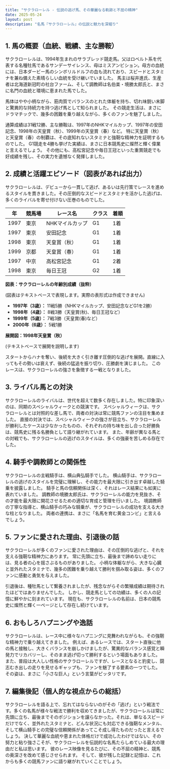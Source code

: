 ```yaml
---
title: "サクラローレル - 伝説の逃げ馬、その華麗なる軌跡と不屈の精神"
date: 2025-05-24
layout: post
description: "名馬『サクラローレル』の伝説と魅力を深堀り"
---
```


## 1. 馬の概要（血統、戦績、主な勝鞍）

サクラローレルは、1994年生まれのサラブレッド競走馬。父はロベルト系を代表する名種牡馬であるサンデーサイレンス、母はミスアンビション。母方の血統には、日本ダービー馬のシンボリルドルフの血も流れており、スピードとスタミナを兼ね備えた素晴らしい血統を受け継いでいました。  馬主は桜井進氏、生産者は北海道新冠町の社台ファーム、そして調教師は名伯楽・境勝太郎氏と、まさに名門の血統と環境に恵まれた馬でした。

馬体はやや小柄ながら、筋肉質でバランスのとれた体躯を持ち、切れ味鋭い末脚と驚異的な持続力を持つ逃げ馬として知られました。  その競走生活は、まさにドラマチックで、幾多の困難を乗り越えながら、多くのファンを魅了しました。

通算成績は31戦12勝、主な勝鞍は、1997年のNHKマイルカップ、1997年の安田記念、1998年の天皇賞（秋）、1999年の天皇賞（春）など。  特に天皇賞（秋）と天皇賞（春）の制覇は、その底知れないスタミナと強靭な精神力を証明するものでした。  G1競走を4勝も挙げた実績は、まさに日本競馬史に燦然と輝く偉業と言えるでしょう。  その他にも、高松宮記念や毎日王冠といった重賞競走でも好成績を残し、その実力を遺憾なく発揮しました。


## 2. 成績と活躍エピソード（図表があれば出力）

サクラローレルは、デビューから一貫して逃げ、あるいは先行策でレースを進めるスタイルを貫きました。その圧倒的なスピードとスタミナを活かした逃げは、多くのライバルを寄せ付けない圧巻のものでした。

| 年 | 競馬場 | レース名 | クラス | 着順 |
|---|---|---|---|---|
| 1997 | 東京 | NHKマイルカップ | G1 | 1着 |
| 1997 | 東京 | 安田記念 | G1 | 1着 |
| 1998 | 東京 | 天皇賞（秋） | G1 | 1着 |
| 1999 | 京都 | 天皇賞（春） | G1 | 1着 |
| 1997 | 中京 | 高松宮記念 | G1 | 2着 |
| 1998 | 東京 | 毎日王冠 | G2 | 1着 |


**図表：サクラローレルの年齢別成績（抜粋）**

(図表はテキストベースで表現します。実際の表形式は作成できません)

* **1997年（3歳）：** 11戦5勝（NHKマイルカップ、安田記念などG1を2勝）
* **1998年（4歳）：** 8戦3勝（天皇賞(秋)、毎日王冠など）
* **1999年（5歳）：** 7戦3勝（天皇賞(春)など）
* **2000年（6歳）：** 5戦1勝

**展開図：1998年天皇賞（秋）**

(テキストベースで展開を説明します)

スタートからハナを奪い、後続を大きく引き離す圧倒的な逃げを展開。直線に入ってもその勢いは衰えず、後続の猛追を振り切り、圧勝劇を演じました。  このレースは、サクラローレルの強さを象徴する一戦となりました。


## 3. ライバル馬との対決

サクラローレルのライバルは、世代を超えて数多く存在しました。特に印象深いのは、同期のスペシャルウィークとの競演です。  スペシャルウィークは、サクラローレルとは対照的な差し馬で、両者の対決は常に競馬ファンの注目を集めました。  直接の対決では、スペシャルウィークの強さが目立ち、サクラローレルが勝利したケースは少なかったものの、それぞれの持ち味を出し合った好勝負は、競馬史に残る名勝負として語り継がれています。  また、年齢が異なる馬との対戦でも、サクラローレルの逃げのスタイルは、多くの強豪を苦しめる存在でした。


## 4. 騎手や調教師との関係性

サクラローレルの主戦騎手は、横山典弘騎手でした。  横山騎手は、サクラローレルの逃げのスタイルを完璧に理解し、その能力を最大限に引き出す卓越した騎乗を披露しました。  騎手と馬の信頼関係は深く、それはレース結果にも如実に表れていました。  調教師の境勝太郎氏は、サクラローレルの能力を見抜き、その才能を最大限に開花させるための適切な育成と管理を行いました。  境調教師の丁寧な指導と、横山騎手の巧みな騎乗が、サクラローレルの成功を支える大きな柱となりました。  両者の連携は、まさに「名馬を育む黄金コンビ」と言えるでしょう。


## 5. ファンに愛された理由、引退後の話

サクラローレルが多くのファンに愛された理由は、その圧倒的な逃げと、それを支える強靭な精神力にあります。  常に先頭に立ち、最後まで諦めない走りには、見る者の心を揺さぶるものがありました。  小柄な体躯ながら、大きな心臓と並外れたスタミナで、幾多の困難を乗り越えて勝利を掴み取る姿は、多くのファンに感動と勇気を与えました。

引退後は、種牡馬として繋養されましたが、残念ながらその繁殖成績は期待されたほどではありませんでした。  しかし、競走馬としての功績は、多くの人の記憶に鮮やかに刻まれています。  現在も、サクラローレルの名前は、日本の競馬史に燦然と輝く一ページとして存在し続けています。


## 6. おもしろハプニングや逸話

サクラローレルは、レース中に様々なハプニングに見舞われながらも、その強靭な精神力で乗り越えてきました。  例えば、あるレースでは、スタート直後に他の馬と接触し、大きくバランスを崩しかけましたが、驚異的なバランス感覚と瞬発力でリカバリーし、そのまま逃げ切って勝利するという場面もありました。  また、普段は大人しい性格のサクラローレルですが、レースとなると豹変し、闘志むき出しの走りを見せるギャップも、ファンを魅了する要素の一つでした。  その姿は、まさに「小さな巨人」という言葉がピッタリです。


## 7. 編集後記（個人的な視点からの総括）

サクラローレルを語る上で、忘れてはならないのがその「逃げ」という戦法です。多くの名馬が様々な戦法で勝利を収めてきましたが、サクラローレルは常に先頭に立ち、最後までそのポジションを譲らなかった。それは、単なるスピードだけでなく、並外れたスタミナと、どんな状況にも対応できる強靭なメンタル、そして横山騎手との完璧な信頼関係があってこそ成し得たものだったと言えるでしょう。  決して華麗な血統や恵まれた体格だけで成功したわけではない、その努力と粘り強さこそが、サクラローレルを伝説的な名馬たらしめている最大の理由だと私は思います。  彼のレース映像を見るたびに、その不屈の精神と、競馬の奥深さを改めて感じさせられます。  そして、彼が残した記録と記憶は、これからも多くの競馬ファンに語り継がれていくことでしょう。
